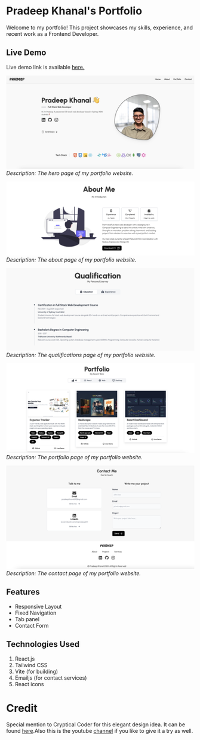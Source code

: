 # Pradeep Khanal's Portfolio

Welcome to my portfolio! This project showcases my skills, experience, and recent work as a Frontend Developer.

## Live Demo

Live demo link is available [here.](https://pradeepkhanal.tech/)

![Homepage](./src/assets/screenshots/hero.png)
_Description: The hero page of my portfolio website._

![About](./src/assets/screenshots/about.png)
_Description: The about page of my portfolio website._

![Qualifications](./src/assets/screenshots/qualifications.png)
_Description: The qualifications page of my portfolio website._

![Portfolio](./src/assets/screenshots/portfolio.png)
_Description: The portfolio page of my portfolio website._

![Contact](./src/assets/screenshots/contact.png)
_Description: The contact page of my portfolio website._

## Features

- Responsive Layout
- Fixed Navigation
- Tab panel
- Contact Form

## Technologies Used

1. React.js
2. Tailwind CSS
3. Vite (for building)
4. Emailjs (for contact services)
5. React icons

# Credit

Special mention to Cryptical Coder for this elegant design idea. It can be found [here](https://www.youtube.com/c/CrypticalCoder).Also this is the youtube [channel](https://www.youtube.com/c/CrypticalCoder) if you like to give it a try as well.
